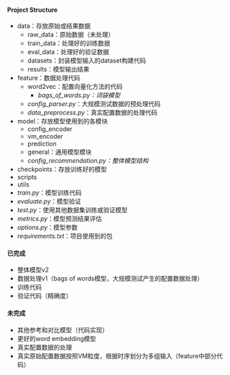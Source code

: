 #### Project Structure

- data：存放原始或结果数据
  - raw_data：原始数据（未处理）
  - train_data：处理好的训练数据
  - eval_data：处理好的验证数据
  - datasets：封装模型输入的dataset构建代码
  - results：模型输出结果
- feature：数据处理代码
  - word2vec：配置向量化方法的代码
    - *bags_of_words.py：词袋模型*
  - *config_parser.py*：大规模测试数据的预处理代码
  - *data_preprocess.py*：真实配置数据的处理代码
- model：存放模型使用到的各模块
  - config_encoder
  - vm_encoder
  - prediction
  - general：通用模型模块
  - *config_recommendation.py：整体模型结构*
- checkpoints：存放训练好的模型
- scripts
- utils
- *train.py*：模型训练代码
- *evaluate.py*：模型验证
- *test.py*：使用其他数据集训练或验证模型
- *metrics.py*：模型预测结果评估
- *options.py*：模型参数
- *requirements.txt*：项目使用到的包



#### 已完成

- 整体模型v2
- 数据处理v1（bags of words模型，大规模测试产生的配置数据处理）
- 训练代码
- 验证代码（精确度）



#### 未完成

- 其他参考和对比模型（代码实现）
- 更好的word embedding模型
- 真实配置数据的处理
- 真实原始配置数据按照VM粒度，根据时序划分为多组输入（feature中部分代码）

